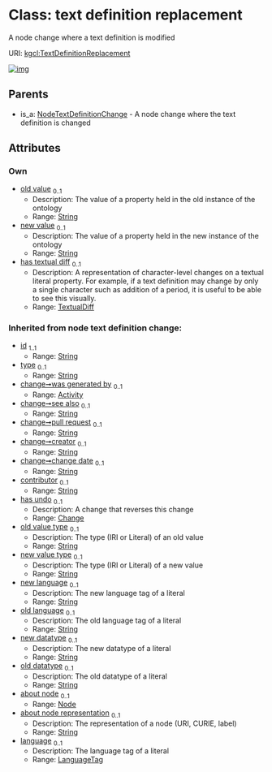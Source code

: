 
# Class: text definition replacement


A node change where a text definition is modified

URI: [kgcl:TextDefinitionReplacement](http://w3id.org/kgcl/TextDefinitionReplacement)


[![img](https://yuml.me/diagram/nofunky;dir:TB/class/[TextualDiff],[TextualDiff]<has%20textual%20diff%200..1-++[TextDefinitionReplacement&#124;about_node_representation(i):string%20%3F;language(i):language_tag%20%3F;old_value(i):string%20%3F;new_value(i):string%20%3F;old_value_type(i):string%20%3F;new_value_type(i):string%20%3F;new_language(i):string%20%3F;old_language(i):string%20%3F;new_datatype(i):string%20%3F;old_datatype(i):string%20%3F;id(i):string;type(i):string%20%3F;see_also(i):string%20%3F;pull_request(i):string%20%3F;creator(i):string%20%3F;change_date(i):string%20%3F;contributor(i):string%20%3F],[NodeTextDefinitionChange]^-[TextDefinitionReplacement],[NodeTextDefinitionChange],[Node],[Change],[Activity])](https://yuml.me/diagram/nofunky;dir:TB/class/[TextualDiff],[TextualDiff]<has%20textual%20diff%200..1-++[TextDefinitionReplacement&#124;about_node_representation(i):string%20%3F;language(i):language_tag%20%3F;old_value(i):string%20%3F;new_value(i):string%20%3F;old_value_type(i):string%20%3F;new_value_type(i):string%20%3F;new_language(i):string%20%3F;old_language(i):string%20%3F;new_datatype(i):string%20%3F;old_datatype(i):string%20%3F;id(i):string;type(i):string%20%3F;see_also(i):string%20%3F;pull_request(i):string%20%3F;creator(i):string%20%3F;change_date(i):string%20%3F;contributor(i):string%20%3F],[NodeTextDefinitionChange]^-[TextDefinitionReplacement],[NodeTextDefinitionChange],[Node],[Change],[Activity])

## Parents

 *  is_a: [NodeTextDefinitionChange](NodeTextDefinitionChange.md) - A node change where the text definition is changed

## Attributes


### Own

 * [old value](old_value.md)  <sub>0..1</sub>
     * Description: The value of a property held in the old instance of the ontology
     * Range: [String](types/String.md)
 * [new value](new_value.md)  <sub>0..1</sub>
     * Description: The value of a property held in the new instance of the ontology
     * Range: [String](types/String.md)
 * [has textual diff](has_textual_diff.md)  <sub>0..1</sub>
     * Description: A representation of character-level changes on a textual literal property. For example, if a text definition may change by only a single character such as addition of a period, it is useful to be able to see this visually.
     * Range: [TextualDiff](TextualDiff.md)

### Inherited from node text definition change:

 * [id](id.md)  <sub>1..1</sub>
     * Range: [String](types/String.md)
 * [type](type.md)  <sub>0..1</sub>
     * Range: [String](types/String.md)
 * [change➞was generated by](change_was_generated_by.md)  <sub>0..1</sub>
     * Range: [Activity](Activity.md)
 * [change➞see also](change_see_also.md)  <sub>0..1</sub>
     * Range: [String](types/String.md)
 * [change➞pull request](change_pull_request.md)  <sub>0..1</sub>
     * Range: [String](types/String.md)
 * [change➞creator](change_creator.md)  <sub>0..1</sub>
     * Range: [String](types/String.md)
 * [change➞change date](change_change_date.md)  <sub>0..1</sub>
     * Range: [String](types/String.md)
 * [contributor](contributor.md)  <sub>0..1</sub>
     * Range: [String](types/String.md)
 * [has undo](has_undo.md)  <sub>0..1</sub>
     * Description: A change that reverses this change
     * Range: [Change](Change.md)
 * [old value type](old_value_type.md)  <sub>0..1</sub>
     * Description: The type (IRI or Literal) of an old value
     * Range: [String](types/String.md)
 * [new value type](new_value_type.md)  <sub>0..1</sub>
     * Description: The type (IRI or Literal) of a new value
     * Range: [String](types/String.md)
 * [new language](new_language.md)  <sub>0..1</sub>
     * Description: The new language tag of a literal
     * Range: [String](types/String.md)
 * [old language](old_language.md)  <sub>0..1</sub>
     * Description: The old language tag of a literal
     * Range: [String](types/String.md)
 * [new datatype](new_datatype.md)  <sub>0..1</sub>
     * Description: The new datatype of a literal
     * Range: [String](types/String.md)
 * [old datatype](old_datatype.md)  <sub>0..1</sub>
     * Description: The old datatype of a literal
     * Range: [String](types/String.md)
 * [about node](about_node.md)  <sub>0..1</sub>
     * Range: [Node](Node.md)
 * [about node representation](about_node_representation.md)  <sub>0..1</sub>
     * Description: The representation of a node (URI, CURIE, label) 
     * Range: [String](types/String.md)
 * [language](language.md)  <sub>0..1</sub>
     * Description: The language tag of a literal
     * Range: [LanguageTag](types/LanguageTag.md)
